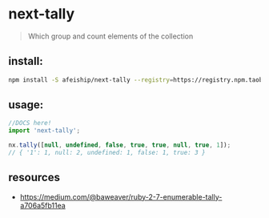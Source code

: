 # next-tally
> Which group and count elements of the collection

## install:
```bash
npm install -S afeiship/next-tally --registry=https://registry.npm.taobao.org
```

## usage:
```js
//DOCS here!
import 'next-tally';

nx.tally([null, undefined, false, true, true, null, true, 1]);
// { '1': 1, null: 2, undefined: 1, false: 1, true: 3 }
```

## resources
- https://medium.com/@baweaver/ruby-2-7-enumerable-tally-a706a5fb11ea
